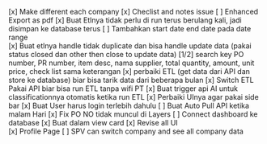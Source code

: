 [x] Make different each company
[x] Checlist and notes issue 
[ ] Enhanced Export as pdf 
[x] Buat Etlnya tidak perlu di run terus berulang kali, jadi disimpan ke database terus
[ ] Tambahkan start date end date pada date range  
[x] Buat etlnya handle tidak duplicate dan bisa handle update data (pakai status closed dan other then close to update data)
[1/2] search key PO number, PR number, item desc, nama supplier, total quantity, amount, unit price, check list sama keterangan 
[x] perbaiki ETL (get data dari API dan store ke database) biar bisa tarik data dari beberapa bulan
[x] Switch ETL Pakai API biar bisa run ETL tanpa wifi PT
[x] Buat trigger api AI untuk classificationnya otomatis ketika run ETL
[x] Perbaiki UInya agar pakai side bar
[x] Buat User harus login terlebih dahulu 
[ ] Buat Auto Pull API ketika malam Hari 
[x] Fix PO NO tidak muncul di Layers
[ ] Connect dashboard ke database 
[x] Buat dalam view card
[x] Revise all UI  
[x] Profile Page 
[ ] SPV can switch company and see all company data 


